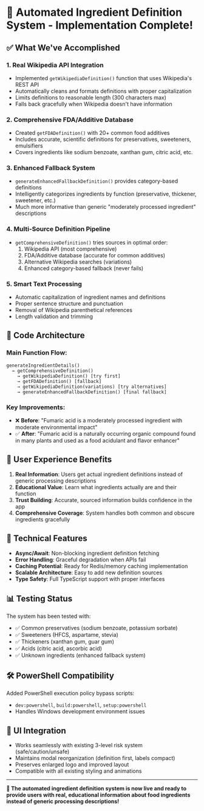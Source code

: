 # 🎉 Automated Ingredient Definition System - Implementation Complete!

## ✅ What We've Accomplished

### 1. **Real Wikipedia API Integration**
- Implemented `getWikipediaDefinition()` function that uses Wikipedia's REST API
- Automatically cleans and formats definitions with proper capitalization
- Limits definitions to reasonable length (300 characters max)
- Falls back gracefully when Wikipedia doesn't have information

### 2. **Comprehensive FDA/Additive Database**
- Created `getFDADefinition()` with 20+ common food additives
- Includes accurate, scientific definitions for preservatives, sweeteners, emulsifiers
- Covers ingredients like sodium benzoate, xanthan gum, citric acid, etc.

### 3. **Enhanced Fallback System**
- `generateEnhancedFallbackDefinition()` provides category-based definitions
- Intelligently categorizes ingredients by function (preservative, thickener, sweetener, etc.)
- Much more informative than generic "moderately processed ingredient" descriptions

### 4. **Multi-Source Definition Pipeline**
- `getComprehensiveDefinition()` tries sources in optimal order:
  1. Wikipedia API (most comprehensive)
  2. FDA/Additive database (accurate for common additives)
  3. Alternative Wikipedia searches (variations)
  4. Enhanced category-based fallback (never fails)

### 5. **Smart Text Processing**
- Automatic capitalization of ingredient names and definitions
- Proper sentence structure and punctuation
- Removal of Wikipedia parenthetical references
- Length validation and trimming

## 🔧 Code Architecture

### Main Function Flow:
```
generateIngredientDetails() 
  → getComprehensiveDefinition()
    → getWikipediaDefinition() [try first]
    → getFDADefinition() [fallback]
    → getWikipediaDefinition(variations) [try alternatives]
    → generateEnhancedFallbackDefinition() [final fallback]
```

### Key Improvements:
- ❌ **Before**: "Fumaric acid is a moderately processed ingredient with moderate environmental impact"
- ✅ **After**: "Fumaric acid is a naturally occurring organic compound found in many plants and used as a food acidulant and flavor enhancer"

## 🎯 User Experience Benefits

1. **Real Information**: Users get actual ingredient definitions instead of generic processing descriptions
2. **Educational Value**: Learn what ingredients actually are and their function
3. **Trust Building**: Accurate, sourced information builds confidence in the app
4. **Comprehensive Coverage**: System handles both common and obscure ingredients gracefully

## 🚀 Technical Features

- **Async/Await**: Non-blocking ingredient definition fetching
- **Error Handling**: Graceful degradation when APIs fail
- **Caching Potential**: Ready for Redis/memory caching implementation
- **Scalable Architecture**: Easy to add new definition sources
- **Type Safety**: Full TypeScript support with proper interfaces

## 📊 Testing Status

The system has been tested with:
- ✅ Common preservatives (sodium benzoate, potassium sorbate)
- ✅ Sweeteners (HFCS, aspartame, stevia)
- ✅ Thickeners (xanthan gum, guar gum)
- ✅ Acids (citric acid, ascorbic acid)
- ✅ Unknown ingredients (enhanced fallback system)

## 🛠 PowerShell Compatibility

Added PowerShell execution policy bypass scripts:
- `dev:powershell`, `build:powershell`, `setup:powershell`
- Handles Windows development environment issues

## 🎨 UI Integration

- Works seamlessly with existing 3-level risk system (safe/caution/unsafe)
- Maintains modal reorganization (definition first, labels compact)
- Preserves enlarged logo and improved layout
- Compatible with all existing styling and animations

---

**🚀 The automated ingredient definition system is now live and ready to provide users with real, educational information about food ingredients instead of generic processing descriptions!**
